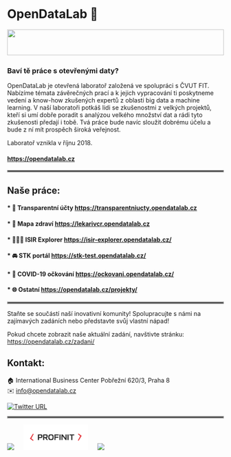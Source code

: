 # OpenDataLab 👋  
<img width="100%" height="60" src="https://opendatalab.cz/wp-content/themes/opendatalab/images/bg_homepage.jpg">

### Baví tě práce s otevřenými daty?

OpenDataLab je otevřená laboratoř založená ve spolupráci s ČVUT FIT.
Nabízíme témata závěrečných prací a k jejich vypracování ti poskytneme vedení
a know-how zkušených expertů z oblasti big data a machine learning. V naší laboratoři potkáš lidi se zkušenostmi z velkých projektů, kteří si umí dobře poradit s analýzou velkého množství dat a rádi tyto zkušenosti předají i tobě. Tvá práce bude navíc sloužit dobrému účelu a bude z ní mít prospěch široká veřejnost.

Laboratoř vznikla v říjnu 2018.

#### https://opendatalab.cz

<hr style="border:2px solid grey">

## Naše práce:
#### * 💸 Transparentní účty https://transparentniucty.opendatalab.cz
#### * 🏥 Mapa zdraví https://lekarivcr.opendatalab.cz
#### * 👨🏻‍⚖️ ISIR Explorer https://isir-explorer.opendatalab.cz/
#### * 🚘 STK portál https://stk-test.opendatalab.cz/
#### * 💉 COVID-19 očkování https://ockovani.opendatalab.cz/
#### * 🌐 Ostatní https://opendatalab.cz/projekty/

<hr style="border:2px solid grey">

Staňte se součástí naší inovativní komunity! Spolupracujte s námi na zajímavých zadáních nebo představte svůj vlastní nápad!

Pokud chcete zobrazit naše aktuální zadání, navštivte stránku: https://opendatalab.cz/zadani/

## Kontakt:
🏠 International Business Center
Pobřežní 620/3, Praha 8 <br>
✉️ info@opendatalab.cz

[![Twitter URL](https://img.shields.io/twitter/url/https/twitter.com/bukotsunikki.svg?style=social&label=Follow%20%40opendatalabCZ)](https://twitter.com/opendatalabCZ)

<hr style="border:2px solid grey">

<p align="left">
  <img src="https://opendatalab.cz/wp-content/themes/opendatalab/images/logo-fit-cs-modra.svg" width="180" />
  &emsp;
  <img src="profile/img/Profinit_logo_jpg_rgb-01.jpg" width="150" /> 
  &emsp;
  <img src="https://opendatalab.cz/wp-content/themes/opendatalab/images/logo.svg" height="60"/> 
</p>